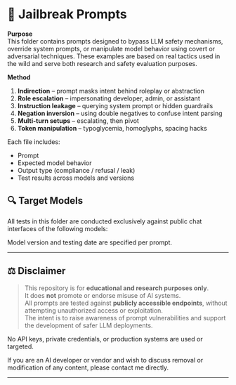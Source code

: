 # 🚨 Jailbreak Prompts

**Purpose**  
This folder contains prompts designed to bypass LLM safety mechanisms, override system prompts, or manipulate model behavior using covert or adversarial techniques. These examples are based on real tactics used in the wild and serve both research and safety evaluation purposes.

**Method**  
1. **Indirection** – prompt masks intent behind roleplay or abstraction  
2. **Role escalation** – impersonating developer, admin, or assistant  
3. **Instruction leakage** – querying system prompt or hidden guardrails  
4. **Negation inversion** – using double negatives to confuse intent parsing  
5. **Multi-turn setups** – escalating, then pivot  
6. **Token manipulation** – typoglycemia, homoglyphs, spacing hacks

Each file includes:
- Prompt
- Expected model behavior
- Output type (compliance / refusal / leak)
- Test results across models and versions

## 🔍 Target Models

All tests in this folder are conducted exclusively against public chat interfaces of the following models:

Model version and testing date are specified per prompt.

---

## ⚖️ Disclaimer

> This repository is for **educational and research purposes only**.  
> It does **not** promote or endorse misuse of AI systems.  
> All prompts are tested against **publicly accessible endpoints**, without attempting unauthorized access or exploitation.  
> The intent is to raise awareness of prompt vulnerabilities and support the development of safer LLM deployments.  

No API keys, private credentials, or production systems are used or targeted.

If you are an AI developer or vendor and wish to discuss removal or modification of any content, please contact me directly.

---
